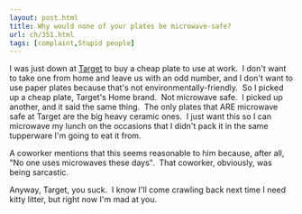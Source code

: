 ```yaml
---
layout: post.html
title: Why would none of your plates be microwave-safe?
url: ch/351.html
tags: [complaint,Stupid people]
---
```

I was just down at [Target](http://www.target.com) to buy a cheap plate to use at work.  I don't want to take one from home and leave us with an odd number, and I don't want to use paper plates because that's not environmentally-friendly.  So I picked up a cheap plate, Target's Home brand.  Not microwave safe.  I picked up another, and it said the same thing.  The only plates that ARE microwave safe at Target are the big heavy ceramic ones.  I just want this so I can microwave my lunch on the occasions that I didn't pack it in the same tupperware I'm going to eat it from.

A coworker mentions that this seems reasonable to him because, after all, "No one uses microwaves these days".  That coworker, obviously, was being sarcastic.

Anyway, Target, you suck.  I know I'll come crawling back next time I need kitty litter, but right now I'm mad at you.
